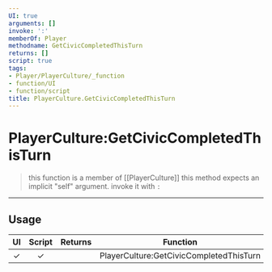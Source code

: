 ```yaml
---
UI: true
arguments: []
invoke: ':'
memberOf: Player
methodname: GetCivicCompletedThisTurn
returns: []
script: true
tags:
- Player/PlayerCulture/_function
- function/UI
- function/script
title: PlayerCulture.GetCivicCompletedThisTurn
---
```

# PlayerCulture:GetCivicCompletedThisTurn
> this function is a member of [[PlayerCulture]]
> this method expects an implicit "self" argument. invoke it with `:`
-----
## Usage
|  UI | Script | Returns | Function | Arguments |
|:---:|:------:|-------:|:--------:|:---------|
|✓|✓||PlayerCulture:GetCivicCompletedThisTurn||

